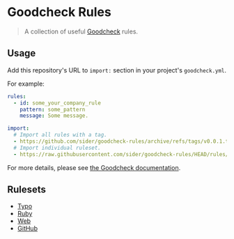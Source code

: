 # Goodcheck Rules

> A collection of useful [Goodcheck](https://github.com/sider/goodcheck) rules.

## Usage

Add this repository's URL to `import:` section in your project's `goodcheck.yml`.

For example:

```yaml
rules:
  - id: some_your_company_rule
    pattern: some_pattern
    message: Some message.

import:
  # Import all rules with a tag.
  - https://github.com/sider/goodcheck-rules/archive/refs/tags/v0.0.1.tar.gz
  # Import individual ruleset.
  - https://raw.githubusercontent.com/sider/goodcheck-rules/HEAD/rules/typo.yml
```

For more details, please see [the Goodcheck documentation](https://github.com/sider/goodcheck#importing-rules).

## Rulesets

- [Typo](rules/typo.yml)
- [Ruby](rules/ruby.yml)
- [Web](rules/web.yml)
- [GitHub](rules/github.yml)
